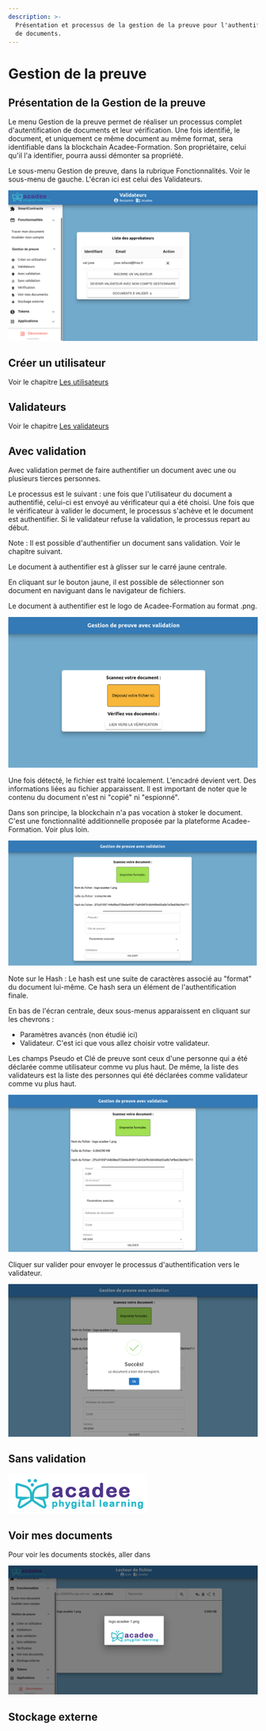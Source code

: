 ```yaml
---
description: >-
  Présentation et processus de la gestion de la preuve pour l'authentification
  de documents.
---
```


# Gestion de la preuve

## Présentation de la Gestion de la preuve

Le menu Gestion de la preuve permet de réaliser un processus complet d'autentification de documents et leur vérification. Une fois identifié, le document, et uniquement ce même document au même format, sera identifiable dans la blockchain Acadee-Formation. Son propriétaire, celui qu'il l'a identifier, pourra aussi démonter sa propriété.

Le sous-menu Gestion de preuve, dans la rubrique Fonctionnalités. Voir le sous-menu de gauche. L'écran ici est celui des Validateurs.

![Dans Fonctionnalit&#xE9;s &amp;gt; Gestion de preuve, le sous-menu pour l&apos;authentification de document appara&#xEF;t.](../../.gitbook/assets/v19-gestion-preuve.png)

## Créer un utilisateur

Voir le chapitre [Les utilisateurs](../../acteur/utilisateur.md)

## Validateurs

Voir le chapitre [Les validateurs](../../acteur/validateur.md)

## Avec validation

Avec validation permet de faire authentifier un document avec une ou plusieurs tierces personnes.

Le processus est le suivant : une fois que l'utilisateur du document a authentifié, celui-ci est envoyé au vérificateur qui a été choisi. Une fois que le vérificateur à valider le document, le processus s'achève et le document est authentifier. Si le validateur refuse la validation, le processus repart au début.

Note : Il est possible d'authentifier un document sans validation. Voir le chapitre suivant.

Le document à authentifier est à glisser sur le carré jaune centrale.

En cliquant sur le bouton jaune, il est possible de sélectionner son document en naviguant dans le navigateur de fichiers.

Le document à authentifier est le logo de Acadee-Formation au format .png.

![Dans Gestion de preuve &amp;gt; Avec validation, l&apos;espace en orange permet de s&#xE9;lectionner votre document. ](../../.gitbook/assets/v19-scanner-document.png)

Une fois détecté, le fichier est traité localement. L'encadré devient vert. Des informations liées au fichier apparaissent. Il est important de noter que le contenu du document n'est ni "copié" ni "espionné".

Dans son principe, la blockchain n'a pas vocation à stoker le document. C'est une fonctionnalité additionnelle proposée par la plateforme Acadee-Formation. Voir plus loin.

![Une fois d&#xE9;tect&#xE9;, le document est trait&#xE9; localement. Les donn&#xE9;es &#xE0; entrer sont &#xE0; conserver.](../../.gitbook/assets/v19-document-scanne.png)

Note sur le Hash : Le hash est une suite de caractères associé au "format" du document lui-même. Ce hash sera un élément de l'authentification finale.

En bas de l'écran centrale, deux sous-menus apparaissent en cliquant sur les chevrons :

* Paramètres avancés \(non étudié ici\)
* Validateur. C'est ici que vous allez choisir votre validateur.

Les champs Pseudo et Clé de preuve sont ceux d'une personne qui a été déclarée comme utilisateur comme vu plus haut. De même, la liste des validateurs est la liste des personnes qui été déclarées comme validateur comme vu plus haut.

![L&apos;&#xE9;cran a &#xE9;t&#xE9; compl&#xE9;t&#xE9; avec le nom de l&apos;utilisateur et la s&#xE9;lection d&apos;un validateur.](../../.gitbook/assets/v19-document-info.png)

Cliquer sur valider pour envoyer le processus d'authentification vers le validateur.

![](../../.gitbook/assets/v19-authentification-document-succes.png)

## Sans validation

![](../../.gitbook/assets/logo-acadee-1.png)

## Voir mes documents

Pour voir les documents stockés, aller dans

![](../../.gitbook/assets/v03-documents-voir%20%281%29%20%282%29%20%283%29%20%282%29.png)

## Stockage externe

